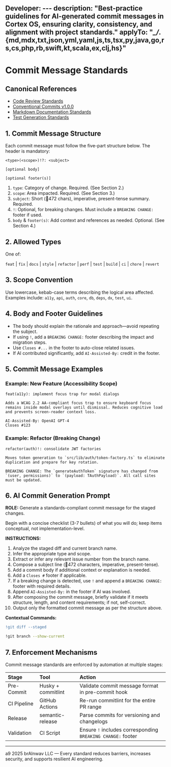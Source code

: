 Developer: ---
description: "Best-practice guidelines for AI-generated commit messages in Cortex OS, ensuring clarity, consistency, and alignment with project standards."
applyTo: "*_/*.{md,mdx,txt,json,yml,yaml,js,ts,tsx,py,java,go,rs,cs,php,rb,swift,kt,scala,ex,clj,hs}"
---

<!--
file_path: ".github/instructions/copilot-commitMessage.instructions.md"
last_updated: "2025-08-09"
maintainer: "@jamiescottcraik"
version: "2.2"
status: "active"
-->

# Commit Message Standards

## Canonical References

- [Code Review Standards](./copilot-codeReview.instructions.md)
- [Conventional Commits v1.0.0](https://www.conventionalcommits.org/en/v1.0.0/)
- [Markdown Documentation Standards](./copilot-markdown.instructions.md)
- [Test Generation Standards](./copilot-testGeneration.instructions.md)

## 1. Commit Message Structure

Each commit message must follow the five-part structure below. The header is mandatory:

```
<type>(<scope>)!?: <subject>

[optional body]

[optional footer(s)]
```

1. `type`: Category of change. Required. (See Section 2.)
2. `scope`: Area impacted. Required. (See Section 3.)
3. `subject`: Short (472 chars), imperative, present-tense summary. Required.
4. `!`: Optional, for breaking changes. Must include a `BREAKING CHANGE:` footer if used.
5. `body` & `footer(s)`: Add context and references as needed. Optional. (See Section 4.)

## 2. Allowed Types

One of:

`feat` | `fix` | `docs` | `style` | `refactor` | `perf` | `test` | `build` | `ci` | `chore` | `revert`

## 3. Scope Convention

Use lowercase, kebab-case terms describing the logical area affected. Examples include: `a11y`, `api`, `auth`, `core`, `db`, `deps`, `dx`, `test`, `ui`.

## 4. Body and Footer Guidelines

- The body should explain the rationale and approach—avoid repeating the subject.
- If using `!`, add a `BREAKING CHANGE:` footer describing the impact and migration steps.
- Use `Closes #...` in the footer to auto-close related issues.
- If AI contributed significantly, add `AI-Assisted-By:` credit in the footer.

## 5. Commit Message Examples

### Example: New Feature (Accessibility Scope)

```
feat(a11y): implement focus trap for modal dialogs

Adds a WCAG 2.2 AA-compliant focus trap to ensure keyboard focus remains inside modal overlays until dismissal. Reduces cognitive load and prevents screen-reader context loss.

AI-Assisted-By: OpenAI GPT-4
Closes #123
```

### Example: Refactor (Breaking Change)

```
refactor(auth)!: consolidate JWT factories

Moves token generation to `src/lib/auth/token-factory.ts` to eliminate duplication and prepare for key rotation.

BREAKING CHANGE: The `generateAuthToken` signature has changed from `(user, permissions)` to `(payload: TAuthPayload)`. All call sites must be updated.
```

## 6. AI Commit Generation Prompt

**ROLE:** Generate a standards-compliant commit message for the staged changes.

Begin with a concise checklist (3-7 bullets) of what you will do; keep items conceptual, not implementation-level.

**INSTRUCTIONS:**

1. Analyze the staged diff and current branch name.
2. Infer the appropriate type and scope.
3. Extract or infer any relevant issue number from the branch name.
4. Compose a subject line (472 characters, imperative, present-tense).
5. Add a commit body if additional context or explanation is needed.
6. Add a `Closes #` footer if applicable.
7. If a breaking change is detected, use `!` and append a `BREAKING CHANGE:` footer with required details.
8. Append `AI-Assisted-By:` in the footer if AI was involved.
9. After composing the commit message, briefly validate if it meets structure, length, and content requirements; if not, self-correct.
10. Output only the formatted commit message as per the structure above.

**Contextual Commands:**

```diff
!git diff --staged
```

```bash
!git branch --show-current
```

## 7. Enforcement Mechanisms

Commit message standards are enforced by automation at multiple stages:

| Stage        | Tool               | Action                                            |
| :----------- | :----------------- | :------------------------------------------------ |
| Pre-Commit   | Husky + commitlint | Validate commit message format in pre-commit hook |
| CI Pipeline  | GitHub Actions     | Re-run commitlint for the entire PR range         |
| Release      | semantic-release   | Parse commits for versioning and changelogs       |
| Validation   | CI Script          | Ensure `!` includes corresponding `BREAKING CHANGE:` footer |

---

 a9 2025 brAInwav LLC — Every standard reduces barriers, increases security, and supports resilient AI engineering.
